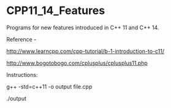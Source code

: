 # CPP11_14_Features
Programs for new features introduced in C++ 11 and C++ 14.

Reference -

http://www.learncpp.com/cpp-tutorial/b-1-introduction-to-c11/

http://www.bogotobogo.com/cplusplus/cplusplus11.php

Instructions:

g++ -std=c++11 -o output file.cpp

./output
